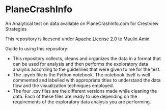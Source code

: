 # PlaneCrashInfo
An Analytical test on data available on PlaneCrashInfo.com for Crestview Strategies

This repository is licesend under <a href="https://github.com/maulinamin/PlaneCrashInfo/blob/master/LICENSE">Apache License 2.0</a> to <a href="https://twitter.com/maulinamin">Maulin Amin</a>. 

Guide to using this repository:

<ul>
  <li> This repository collects, cleans and organizes the data in a format that can be used for analysis and then performs the exploratory data analysis according to the guidelines that were given to me for the test. </li>
  <li> The .ipynb file is the Python notebook. The notebook itself is well commented and labelled with appropriate titles to understand the data flow and the visualization techniques employed. </li>
  <li> The four .csv files are the different versions made while cleaning the data. Each of these files are ready to use depending on the requirements of the exploratory data analysis you are performing.</li>
</ul>


